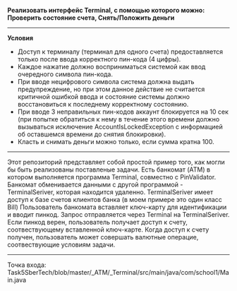 **Реализовать интерфейс Terminal, с помощью которого можно: Проверить состояние счета, Снять/Положить деньги**

------------



**Условия**
- Доступ к терминалу (терминал для одного счета) предоставляется только после ввода корректного пин-кода (4 цифры). 
- Каждое нажатие должно восприниматься системой как ввод очередного символа пин-кода.
- При вводе нецифрового символа система должна выдать предупреждение, но при этом данное действие не считается критичной ошибкой ввода и состояние системы должно восстановиться к последнему корректному состоянию.
- При вводе 3 неправильных пин-кодов аккаунт блокируется на 10 сек (при попытке обратиться к нему в течение этого времени должно вызываться исключение AccountIsLockedException c информацией об оставшемся времени до снятия блокировки). 
- Класть и снимать деньги можно только, если сумма кратна 100.

------------

Этот репозиторий представляет собой простой пример того, как могли бы быть реализованы поставленые задачи.
Есть банкомат (ATM) в котором выполняется программа Terminal, совместно с PinValidator.
Банкомат обменивается данными с другой программой - TerminalSeriver, которая находится удаленно.
TerminalSeriver имеет доступ к базе счетов клиентов банка (в моем примере это один класс Bill)
Пользователь банкомата вставляет ключ-карту для идентификации и вводит пинкод. 
Запрос отправляется через Terminal на TerminalSeriver.
Если пинкод верен, пользователь получает доступ к счету, соотвествующему вставленной ключ-карте.
Когда доступ к счету получен, пользователь может совершать валютные операцие, соотвествующие условиям задачи.

------------

Точка входа: Task5SberTech/blob/master/_ATM/_Terminal/src/main/java/com/school1/Main.java


